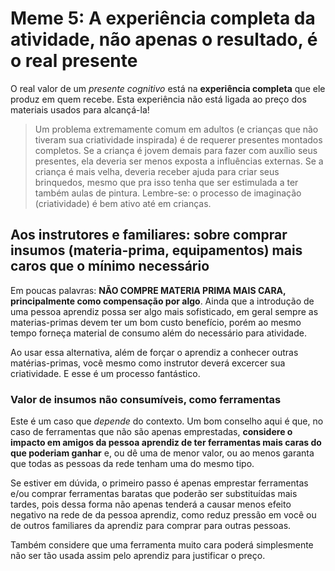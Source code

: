 # Meme 5: A experiência completa da atividade, não apenas o resultado, é o real presente
O real valor de um _presente cognitivo_ está na **experiência completa** que ele
produz em quem recebe. Esta experiência não está ligada ao preço dos materiais
usados para alcançá-la!

> Um problema extremamente comum em adultos (e crianças que não tiveram sua
> criatividade inspirada) é de requerer presentes montados completos. Se a criança
> é jovem demais para fazer com auxílio seus presentes, ela deveria ser menos
> exposta a influências externas. Se a criança é mais velha, deveria receber ajuda
> para criar seus brinquedos, mesmo que pra isso tenha que ser estimulada a ter
> também aulas de pintura. Lembre-se: o processo de imaginação (criatividade)
> é bem ativo até em crianças.

## Aos instrutores e familiares: sobre comprar insumos (materia-prima, equipamentos) mais caros que o mínimo necessário
Em poucas palavras: **NÃO COMPRE MATERIA PRIMA MAIS CARA, principalmente como
compensação por algo**. Ainda que a introdução de uma pessoa aprendiz possa ser
algo mais sofisticado, em geral sempre as materias-primas devem ter um bom
custo benefício, porém ao mesmo tempo forneça material de consumo além do
necessário para atividade.

Ao usar essa alternativa, além de forçar o aprendiz a conhecer outras
matérias-primas, você mesmo como instrutor deverá excercer sua criatividade.
E esse é um processo fantástico.

### Valor de insumos não consumíveis, como ferramentas
Este é um caso que _depende_ do contexto. Um bom conselho aqui é que, no caso
de ferramentas que não são apenas emprestadas, **considere o impacto em amigos
da pessoa aprendiz de ter ferramentas mais caras do que poderiam ganhar** e,
ou dê uma de menor valor, ou ao menos garanta que todas as pessoas da rede
tenham uma do mesmo tipo.

Se estiver em dúvida, o primeiro passo é apenas emprestar ferramentas e/ou
comprar ferramentas baratas que poderão ser substituídas mais tardes, pois
dessa forma não apenas tenderá a causar menos efeito negativo na rede de
da pessoa aprendiz, como reduz pressão em você ou de outros familiares da
aprendiz para comprar para outras pessoas.

Também considere que uma ferramenta muito cara poderá simplesmente não ser
tão usada assim pelo aprendiz para justificar o preço.